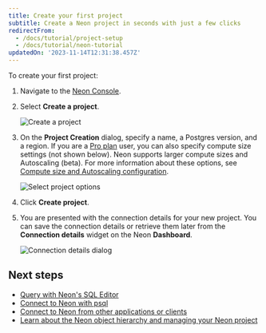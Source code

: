 ```yaml
---
title: Create your first project
subtitle: Create a Neon project in seconds with just a few clicks
redirectFrom:
  - /docs/tutorial/project-setup
  - /docs/tutorial/neon-tutorial
updatedOn: '2023-11-14T12:31:38.457Z'
---
```


To create your first project:

1. Navigate to the [Neon Console](https://console.neon.tech).
2. Select **Create a project**.

   ![Create a project](/docs/get-started-with-neon/create_project.png)

3. On the **Project Creation** dialog, specify a name, a Postgres version, and a region. If you are a [Pro plan](/docs/introduction/pro-plan) user, you can also specify compute size settings (not shown below). Neon supports larger compute sizes and Autoscaling (beta). For more information about these options, see [Compute size and Autoscaling configuration](/docs/manage/endpoints#compute-size-and-autoscaling-configuration).

   ![Select project options](/docs/get-started-with-neon/select_project_options.png)

4. Click **Create project**.

5. You are presented with the connection details for your new project. You can save the connection details or retrieve them later from the **Connection details** widget on the Neon **Dashboard**.

   ![Connection details dialog](/docs/get-started-with-neon/connection_details_modal.png)

## Next steps

- [Query with Neon's SQL Editor](/docs/get-started-with-neon/query-with-neon-sql-editor)
- [Connect to Neon with psql](/docs/get-started-with-neon/query-with-psql-editor)
- [Connect to Neon from other applications or clients](/docs/connect/connect-from-any-app)
- [Learn about the Neon object hierarchy and managing your Neon project](/docs/manage/overview)

<IncludeBlock url="shared-content/need-help"></IncludeBlock>
